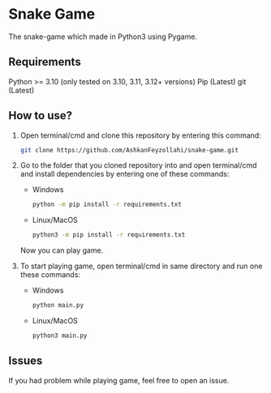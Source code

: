 # Snake Game

The snake-game which made in Python3 using Pygame.

## Requirements

Python >= 3.10 (only tested on 3.10, 3.11, 3.12+ versions)
Pip (Latest)
git (Latest)

## How to use?

1. Open terminal/cmd and clone this repository by entering this command:

    ```bash
    git clone https://github.com/AshkanFeyzollahi/snake-game.git
    ```

2. Go to the folder that you cloned repository into and open terminal/cmd
    and install dependencies by entering one of these commands:

    * Windows

        ```bash
        python -m pip install -r requirements.txt
        ```

    * Linux/MacOS

        ```bash
        python3 -m pip install -r requirements.txt
        ```

    Now you can play game.

3. To start playing game, open terminal/cmd in same directory and
    run one these commands:

    * Windows

        ```bash
        python main.py
        ```

    * Linux/MacOS

        ```bash
        python3 main.py
        ```

## Issues

If you had problem while playing game, feel free to open an issue.
